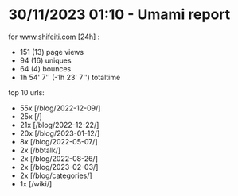 # 30/11/2023 01:10 - Umami report
for www.shifeiti.com [24h] :

 - 151 (13) page views
 - 94 (16) uniques
 - 64 (4) bounces
 - 1h 54' 7'' (-1h 23' 7'') totaltime


top 10 urls:
 - 55x [/blog/2022-12-09/]
 - 25x [/]
 - 21x [/blog/2022-12-22/]
 - 20x [/blog/2023-01-12/]
 - 8x [/blog/2022-05-07/]
 - 2x [/bbtalk/]
 - 2x [/blog/2022-08-26/]
 - 2x [/blog/2023-02-03/]
 - 2x [/blog/categories/]
 - 1x [/wiki/]


